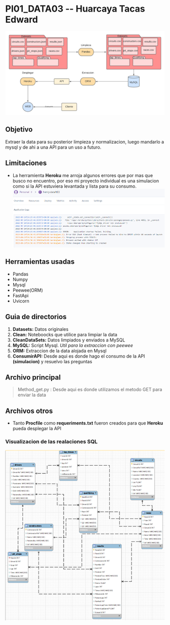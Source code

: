 # PI01_DATA03 -- Huarcaya Tacas Edward
<img src='./img/Flujo.png'> </br>

## Objetivo
Extraer la data para su posterior limpieza y normalizacion, luego mandarlo a mysql y de ahi a una API para un uso a futuro.

## Limitaciones
* La herramienta **Heroku** me arroja algunos errores que por mas que busco no encuentro, por eso mi proyecto individual es una simulacion como si la API estuviera levantada y lista para su consumo.</br>
<img src='./img/Prueba.png'> </br>

## Herramientas usadas
* Pandas
* Numpy
* Mysql
* Peewee(ORM)
* FastApi
* Uvicorn

## Guia de directorios
1. **Datasets:** Datos originales
2. **Clean:** Noteboocks que utilice para limpiar la data
3. **CleanDataSets:** Datos limpiados y enviados a MySQL
4. **MySQL:** Script Mysql. *Util para la extraccion con peewee*
5. **ORM:** Extraccion de la data alojada en Mysql
6. **ConsumirAPI:** Desde aqui es donde hago el consumo de la API **(simulacion)** y resuelvo las preguntas 

## Archivo principal
> Method_get.py : Desde aqui es donde utilizamos el metodo GET para enviar la data

## Archivos otros
* Tanto **Procfile** como **requeriments.txt** fueron creados para que **Heroku** pueda desplegar la API

### Visualizacion de las realaciones SQL
<img src='./img/ER.png'> </br>

